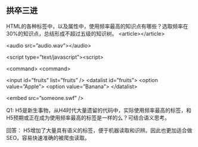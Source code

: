 ## 拱卒三进

 HTML的各种标签中，以及属性中，使用频率最高的知识点有哪些？选取频率在30%的知识点，总结形成不超过五级的知识树。
 \<article>\</article>
 
 \<audio src=”audio.wav”>\</audio>
 
 \<script type=”text/javascript”>\<script>
 
 \<command> \<command>
 
 \<input id=”fruits” list=”fruits” />
 \<datalist id=”fruits”>
 \<option value=”Apple”>
 \<option value=”Banana”>
 \</datalist>
 
 \<embed src=”someone.swf” />

Q1: H5是新生事物，从H4时代大量遗留的代码中，实际使用频率最高的标签，和H5预期或正在成为使用频率最高的标签是一样的么？可结合语义思考。

回答： H5增加了大量具有语义的标签，便于机器读取和识辨。因此也更加适合做SEO，容易快速准确的被爬虫读取。





